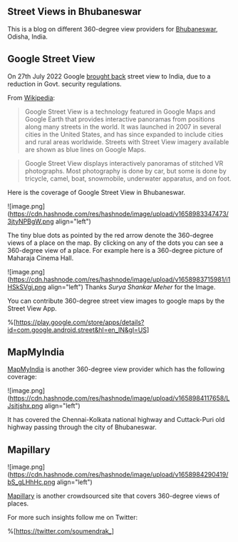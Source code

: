 ## Street Views in Bhubaneswar

This is a blog on different 360-degree view providers for [Bhubaneswar](https://odishatourism.gov.in/content/tourism/en/discover/major-cities/bhubaneswar.html), Odisha, India.

## Google Street View

On 27th July 2022 Google [brought back](https://www.thehindu.com/sci-tech/technology/google-brings-street-view-to-india/article65689198.ece) street view to India, due to a reduction in Govt. security regulations.

From [Wikipedia](https://en.wikipedia.org/wiki/Google_Street_View):

> Google Street View is a technology featured in Google Maps and Google Earth that provides interactive panoramas from positions along many streets in the world. It was launched in 2007 in several cities in the United States, and has since expanded to include cities and rural areas worldwide. Streets with Street View imagery available are shown as blue lines on Google Maps.

> Google Street View displays interactively panoramas of stitched VR photographs. Most photography is done by car, but some is done by tricycle, camel, boat, snowmobile, underwater apparatus, and on foot. 

Here is the coverage of Google Street View in Bhubaneswar.


![image.png](https://cdn.hashnode.com/res/hashnode/image/upload/v1658983347473/3jtyNPBgW.png align="left")

The tiny blue dots as pointed by the red arrow denote the 360-degree views of a place on the map.
By clicking on any of the dots you can see a 360-degree view of a place. For example here is a 360-degree picture of Maharaja Cinema Hall.

![image.png](https://cdn.hashnode.com/res/hashnode/image/upload/v1658983715981/i1HSkSVgi.png align="left")
Thanks *Surya Shankar Meher* for the Image.

You can contribute 360-degree street view images to google maps by the Street View App.

%[https://play.google.com/store/apps/details?id=com.google.android.street&hl=en_IN&gl=US]

## MapMyIndia

[MapMyIndia](https://www.mapmyindia.com/realview/) is another 360-degree view provider which has the following coverage:

![image.png](https://cdn.hashnode.com/res/hashnode/image/upload/v1658984117658/LJsitjshx.png align="left")

It has covered the Chennai-Kolkata national highway and Cuttack-Puri old highway passing through the city of Bhubaneswar.

## Mapillary


![image.png](https://cdn.hashnode.com/res/hashnode/image/upload/v1658984290419/bS_gLHhHc.png align="left")

[Mapillary](https://www.mapillary.com/app) is another crowdsourced site that covers 360-degree views of places.


For more such insights follow me on Twitter: 

%[https://twitter.com/soumendrak_]
